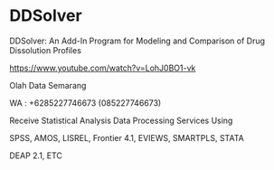 # DDSolver
DDSolver: An Add-In Program for Modeling and Comparison of Drug Dissolution Profiles

https://www.youtube.com/watch?v=LohJ0BO1-vk

Olah Data Semarang

WA : +6285227746673 (085227746673)

Receive Statistical Analysis Data Processing Services Using

SPSS, AMOS, LISREL, Frontier 4.1, EVIEWS, SMARTPLS, STATA

DEAP 2.1, ETC
